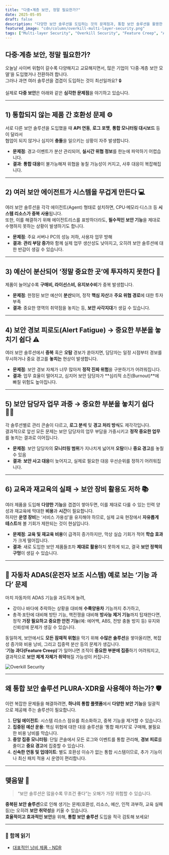 ```yaml
---
title: "다중∙계층 보안, 정말 필요한가?"
date: 2025-05-05
draft: false
description: "다양한 보안 솔루션을 도입하는 것의 문제점과, 통합 보안 솔루션을 활용한 효율적인 대안 제시"
featured_image: "cdn/column/overkill-multi-layer-security.png"
tags: ["Multi-layer Security", "Overkill Security", "Feature Creep", "Alert Fatigue", "다중 보안", "계층 보안"]
---
```


## 다중∙계층 보안, 정말 필요한가?

오늘날 사이버 위협이 갈수록 다양해지고 교묘해지면서, 많은 기업이 ‘다중∙계층 보안 모델’을 도입했거나 전환하려 합니다.  
그러나 과연 여러 솔루션을 겹겹이 도입하는 것이 최선일까요? 🔒

실제로 **다중 보안**은 아래와 같은 **심각한 문제점**을 야기하고 있습니다.

<!--more-->

---

## 1) 통합되지 않는 제품 간 호환성 문제 ⚙️

서로 다른 보안 솔루션을 도입했을 때 **API 연동**, **로그 포맷**, **통합 모니터링 대시보드** 등이 달라서  
협업이 되지 않거나 심지어 **충돌**을 일으키는 상황이 자주 발생합니다.

- **문제점**: 경고·이벤트가 분산 관리되어, **실시간 위협 정보**를 한눈에 파악하기 어렵습니다.  
- **결과**: **통합 대응**이 불가능해져 위협을 놓칠 가능성이 커지고, 사후 대응이 복잡해집니다.

---

## 2) 여러 보안 에이전트가 시스템을 무겁게 만든다 💻

여러 보안 솔루션을 각각 에이전트(Agent) 형태로 설치하면, CPU·메모리·디스크 등 **시스템 리소스가 중복 사용**됩니다.  
또한, 이를 해결하기 위해 에이전트리스를 표방하더라도, **필수적인 보안 기능**을 제대로 수행하지 못하는 상황이 발생하기도 합니다.

- **문제점**: 주요 서버나 PC의 성능 저하, 사용자 업무 방해  
- **결과**: **관리 부담 증가**와 함께 실제 업무 생산성도 낮아지고, 오히려 보안 솔루션에 대한 반감이 생길 수 있습니다.

---

## 3) 예산이 분산되어 ‘정말 중요한 곳’에 투자하지 못한다 💸

제품이 늘어날수록 **구매비, 라이선스비, 유지보수비**가 중복 발생합니다.

- **문제점**: 한정된 보안 예산이 **분산**되어, 정작 **핵심 자산**과 **주요 위협 경로**에 대한 투자 부족  
- **결과**: 중요한 영역의 취약점을 놓치는 등, **보안 사각지대**가 생길 수 있습니다.

---

## 4) 보안 경보 피로도(Alert Fatigue) → 중요한 부분을 놓치기 쉽다 ⚠️

여러 보안 솔루션에서 **중복** 혹은 **오탐** 경보가 쏟아지면, 담당자는 일정 시점부터 경보를 무시하거나 중요 경고를 **놓치는** 현상이 발생합니다.

- **문제점**: 보안 경보 자체가 너무 많아져 **정작 진짜 위험**을 구분하기가 어려워집니다.  
- **결과**: 업무 효율이 떨어지고, 심지어 보안 담당자가 **심리적 소진(Burnout)**에 빠질 위험도 높아집니다.

---

## 5) 보안 담당자 업무 과중 → 중요한 부분을 놓치기 쉽다 🧑‍💻

각 솔루션별로 관리 콘솔이 다르고, **로그 분석** 및 **경고 처리 방식**도 제각각입니다.  
결과적으로 앞선 모든 문제는 보안 담당자의 업무 부담을 가중시키고 **정작 중요한 업무**를 놓치는 결과로 이어집니다.

- **문제점**: 보안 담당자의 **모니터링 범위**가 지나치게 넓어져 **오탐**이나 **중요 경고**를 놓칠 수 있음  
- **결과**: **보안 사고 대응**이 늦어지고, 실제로 필요한 대응 우선순위를 정하기 어려워집니다.

---

## 6) 교육과 재교육의 실패 → 보안 장비 활용도 저하 📚

여러 제품을 도입해 **다양한 기능**을 겹겹이 쌓아두면, 이를 제대로 다룰 수 있는 인력 양성과 재교육에 막대한 **비용**과 **시간**이 필요합니다.  
하지만 **운영 장비**는 ‘서비스 가용성’을 유지해야 하므로, 실제 교육 현장에서 **자유롭게 테스트**해 볼 기회가 제한되는 것이 현실입니다.

- **문제점**: **교육 및 재교육 비용**이 급격히 증가하지만, 막상 실습 기회가 적어 **학습 효과**가 크게 떨어집니다.  
- **결과**: 새로 도입한 보안 제품들조차 **제대로 활용**하지 못하게 되고, 결국 **보안 정책의 구멍**이 생길 수 있습니다.

---

## 🚗 자동차 ADAS(운전자 보조 시스템) 예로 보는 ‘기능 과다’ 문제 

마치 자동차의 ADAS 기능을 과도하게 늘려,

- 강이나 바다에 추락하는 상황을 대비해 **수륙양용차** 기능까지 추가하고,  
- 총격·포탄에 대비해 방탄 기능, 핵전쟁을 대비해 **방사능 제거 기능**까지 탑재한다면,  
정작 **가장 필요하고 중요한 안전 기능**(예: 에어백, ABS, 전방 충돌 방지 등) 유지와 신뢰성에 문제가 생길 수 있습니다.

동일하게, 보안에서도 **모든 잠재적 위협**을 막기 위해 **수많은 솔루션**을 쌓아올리면, 복잡성 증가와 비용 낭비, 그리고 집중력 분산 등의 문제가 생깁니다.  
‘**기능 과다(Feature Creep)**’가 일어나면 조직이 **중요한 부분에 집중**하기 어려워지고, 결과적으로 **보안 체계 자체가 취약**해질 가능성이 커집니다.

![Overkill Security](https://blog.plura.io/cdn/column/overkill-multi-layer-security.png)

---

## 왜 통합 보안 솔루션 **PLURA-XDR**을 사용해야 하는가? 🛡️

이런 복잡한 문제들을 해결하려면, **하나의 통합 플랫폼**에서 **다양한 보안 기능**을 일괄적으로 제공해 주는 솔루션이 필요합니다.

1. **단일 에이전트**: 시스템 리소스 점유를 최소화하고, 중복 기능을 제거할 수 있습니다.  
2. **집중된 예산 운용**: 핵심 위협에 대한 대응 솔루션을 ‘통합 패키지’로 구매해, 불필요한 비용 낭비를 막습니다.  
3. **중앙 집중 모니터링**: 단일 콘솔에서 모든 로그와 이벤트를 통합 관리해, **경보 피로**를 줄이고 **중요 경고**에 집중할 수 있습니다.  
4. **신속한 연동 및 업데이트**: 별도 호환성 이슈가 없는 통합 시스템이므로, 추가 기능이나 최신 패치 적용 시 운영이 편리합니다.

---

## 맺음말 🌟

> “보안 솔루션은 많을수록 무조건 좋다”는 오해가 가장 위험할 수 있습니다.

**중복된 보안 솔루션**으로 인해 생기는 문제(호환성, 리소스, 예산, 인적 과부하, 교육 실패 등)는 오히려 **보안 취약성**을 키울 수 있습니다.  
**효율적이고 효과적인 보안**을 위해, **통합 보안 솔루션** 도입을 적극 검토해 보세요!

---

### 📖 함께 읽기
- [대표적인 낭비 제품 - NDR](https://blog.plura.io/ko/column/ips_ndr_needed/)
